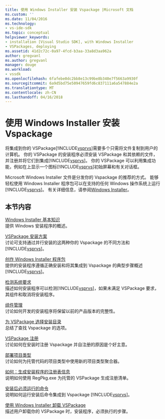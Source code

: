 ```yaml
---
title: 使用 Windows Installer 安装 Vspackage |Microsoft 文档
ms.custom: ''
ms.date: 11/04/2016
ms.technology:
- vs-ide-sdk
ms.topic: conceptual
helpviewer_keywords:
- installation [Visual Studio SDK], with Windows Installer
- VSPackages, deploying
ms.assetid: 41d2c72c-0a97-4fcd-b3aa-33a8d3aa962a
author: gregvanl
ms.author: gregvanl
manager: douge
ms.workload:
- vssdk
ms.openlocfilehash: 6fafebe0dc2bb8e13c99be8b340e7f5663a9930f
ms.sourcegitcommit: 6a9d5bd75e50947659fd6c837111a6a547884e2a
ms.translationtype: MT
ms.contentlocale: zh-CN
ms.lasthandoff: 04/16/2018
---
```

# <a name="installing-vspackages-with-windows-installer"></a>使用 Windows Installer 安装 Vspackage
将集成到你的 VSPackage[!INCLUDE[vsprvs](../../code-quality/includes/vsprvs_md.md)]需要多个只需将文件复制到用户的计算机。 你的 VSPackage 的安装程序必须安装 VSPackage 和其依赖的文件，并注册并将它们到集成[!INCLUDE[vsprvs](../../code-quality/includes/vsprvs_md.md)]。 你的 VSPackage 可以利用集成功能，例如在上显示一个图标[!INCLUDE[vsprvs](../../code-quality/includes/vsprvs_md.md)]初始屏幕和有关对话框。  
  
 Microsoft Windows Installer 文件是分发你的 Vspackage 的推荐的方式。 能够轻松使用 Windows Installer 程序包可以在支持的任何 Windows 操作系统上运行[!INCLUDE[vsprvs](../../code-quality/includes/vsprvs_md.md)]。 有关详细信息，请参阅[Windows Installer](http://msdn.microsoft.com/en-us/121be21b-b916-43e2-8f10-8b080516d2a0)。  
  
## <a name="in-this-section"></a>本节内容  
 [Windows Installer 基本知识](../../extensibility/internals/windows-installer-basics.md)  
 提供 Windows 安装程序的概述。  
  
 [VSPackage 安装方案](../../extensibility/internals/vspackage-setup-scenarios.md)  
 讨论可支持通过并行安装的这两种你的 Vspackage 的不同方法和[!INCLUDE[vsprvs](../../code-quality/includes/vsprvs_md.md)]。  
  
 [创作 Windows Installer 程序包](../../extensibility/internals/authoring-a-windows-installer-package.md)  
 提供的安装程序遵循正确安装和将其集成到 Vspackage 的典型步骤概述[!INCLUDE[vsprvs](../../code-quality/includes/vsprvs_md.md)]。  
  
 [检测系统要求](../../extensibility/internals/detecting-system-requirements.md)  
 描述如何安装程序可以检测[!INCLUDE[vsprvs](../../code-quality/includes/vsprvs_md.md)]，如果未满足 VSPackage 要求，其组件和取消将安装程序。  
  
 [组件管理](../../extensibility/internals/component-management.md)  
 讨论如何开发的安装程序将保留以前的产品版本的完整性。  
  
 [为 VSPackage 选择安装目录](../../extensibility/internals/choosing-the-installation-directory-for-a-vspackage.md)  
 总结了查找 Vspackage 的选项。  
  
 [VSPackage 注册](../../extensibility/internals/vspackage-registration.md)  
 讨论如何在安装时注册 Vspackage 并自注册的原因是个好主意。  
  
 [部署项目类型](../../extensibility/internals/deploying-project-types.md)  
 讨论如何为托管代码的项目类型中使用新的项目类型聚合器。  
  
 [如何：生成安装程序的注册表信息](../../extensibility/internals/how-to-generate-registry-information-for-an-installer.md)  
 说明如何使用 RegPkg.exe 为托管的 VSPackage 生成注册清单。  
  
 [安装后必须运行的命令](../../extensibility/internals/commands-that-must-be-run-after-installation.md)  
 说明如何运行安装后命令集成到 Vspackage [!INCLUDE[vsprvs](../../code-quality/includes/vsprvs_md.md)]。  
  
 [使用 Windows Installer 卸载 VSPackage](../../extensibility/internals/uninstalling-a-vspackage-with-windows-installer.md)  
 描述用户卸载你的 VSPackage 时，安装程序，必须执行的步骤。  